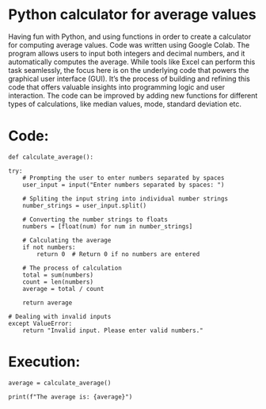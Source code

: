 # Python calculator for average values
Having fun with Python, and using functions in order to create a calculator for computing average values.
Code was written using Google Colab.
The program allows users to input both integers and decimal numbers, and it automatically computes the average.
While tools like Excel can perform this task seamlessly, the focus here is on the underlying code that powers the graphical user interface (GUI). 
It’s the process of building and refining this code that offers valuable insights into programming logic and user interaction.
The code can be improved by adding new functions for different types of calculations, like median values, mode, standard deviation etc.

# Code:
    def calculate_average():    
    
    try:
        # Prompting the user to enter numbers separated by spaces
        user_input = input("Enter numbers separated by spaces: ")

        # Spliting the input string into individual number strings
        number_strings = user_input.split()

        # Converting the number strings to floats
        numbers = [float(num) for num in number_strings]

        # Calculating the average
        if not numbers:
            return 0  # Return 0 if no numbers are entered

        # The process of calculation
        total = sum(numbers)
        count = len(numbers)
        average = total / count

        return average

    # Dealing with invalid inputs
    except ValueError:
        return "Invalid input. Please enter valid numbers."

# Execution:
    average = calculate_average()

    print(f"The average is: {average}")
